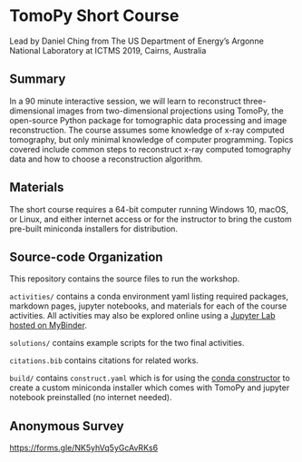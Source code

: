 # TomoPy Short Course
Lead by Daniel Ching from The US Department of Energy’s Argonne National Laboratory at ICTMS 2019, Cairns, Australia

## Summary
In a 90 minute interactive session, we will learn to reconstruct three-dimensional images from two-dimensional projections using TomoPy, the open-source Python package for tomographic data processing and image reconstruction. The course assumes some knowledge of x-ray computed tomography, but only minimal knowledge of computer programming. Topics covered include common steps to reconstruct x-ray computed tomography data and how to choose a reconstruction algorithm.

## Materials
The short course requires a 64-bit computer running Windows 10, macOS, or Linux, and either internet access or for the instructor to bring the custom pre-built miniconda installers for distribution.

## Source-code Organization
This repository contains the source files to run the workshop.

`activities/` contains a conda environment yaml listing required packages, markdown pages, jupyter notebooks, and materials for each of the course activities. All activities may also be explored online using a [Jupyter Lab hosted on MyBinder](https://mybinder.org/v2/gh/tomography/tomopy-short-course/master?urlpath=lab).

`solutions/` contains example scripts for the two final activities.

`citations.bib` contains citations for related works.

`build/` contains `construct.yaml` which is for using the [conda constructor](https://github.com/conda/constructor) to create a custom miniconda installer which comes with TomoPy and jupyter notebook preinstalled (no internet needed).

## Anonymous Survey

https://forms.gle/NK5yhVq5yGcAvRKs6
